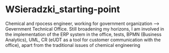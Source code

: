 # WSieradzki_starting-point
Chemical and rpocess engineer, working for government organization --> Gevernment Technical Office.
Still broadening my horizons, I am involved in the implementation of the ERP system in the office, tests, BPMN (Business Analytics), UML, CR (eUDT as a tool for customer communication with the office), apart from the traditional issues of chemical engineering
